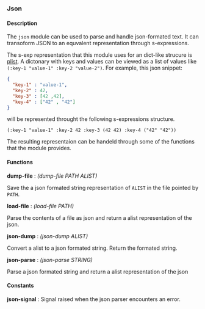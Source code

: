 ### Json

#### Description

The `json` module can be used to parse and handle json-formated text. It can transoform JSON to an equvalent representation through s-expressions.

The s-exp representation that this module uses for an dict-like strucure is [plist](https://www.cs.cmu.edu/Groups/AI/html/cltl/clm/node108.html). A dictonary with keys and values can be viewed as a list of values like `(:key-1 "value-1" :key-2 "value-2")`. For example, this json snippet:
```json
{
  "key-1" : "value-1",
  "key-2" : 42,
  "key-3" : [42 ,42],
  "key-4" : ["42" , "42"]
}
```

will be represented throught the following s-expressions structure.

```elisp
(:key-1 "value-1" :key-2 42 :key-3 (42 42) :key-4 ("42" "42"))
```

The resulting representaion can be handeld through some of the functions that the module provides.


#### Functions

**dump-file** : *(dump-file PATH ALIST)*

Save the a json formated string representation of `ALIST` in the file pointed by `PATH`.


**load-file** : *(load-file PATH)*

Parse the contents of a file as json and return a alist representation of the json.


**json-dump** : *(json-dump ALIST)*

Convert a alist to a json formated string. Return the formated string.


**json-parse** : *(json-parse STRING)*

Parse a json formated string and return a alist representation of the json

#### Constants
**json-signal** : Signal raised when the json parser encounters an error.



